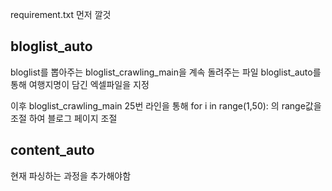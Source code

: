 requirement.txt 먼저 깔것

<h2>bloglist_auto </h2>

bloglist를 뽑아주는 bloglist_crawling_main을 계속 돌려주는 파일
bloglist_auto를 통해 여행지명이 담긴 엑셀파일을 지정

이후  bloglist_crawling_main 25번 라인을 통해
for i in range(1,50):
의 range값을 조절 하여 블로그 페이지 조절


<h2>content_auto </h2>

현재 파싱하는 과정을 추가해야함
